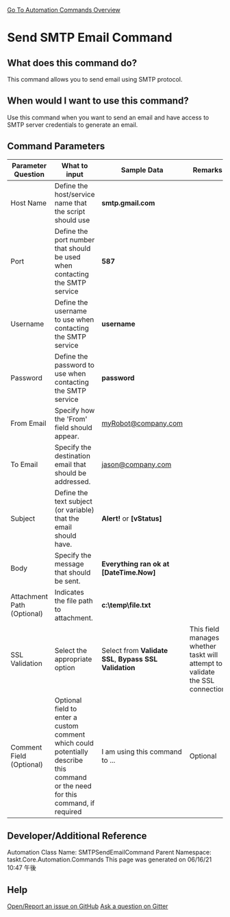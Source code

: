 <!--TITLE: Send SMTP Email Command -->
<!-- SUBTITLE: a command in the Misc Commands group. -->
[Go To Automation Commands Overview](/automation-commands)


# Send SMTP Email Command


## What does this command do?
This command allows you to send email using SMTP protocol.


## When would I want to use this command?
Use this command when you want to send an email and have access to SMTP server credentials to generate an email.


## Command Parameters
| Parameter Question   	| What to input  	|  Sample Data 	| Remarks  	|
| ---                    | ---               | ---           | ---       |
|Host Name|Define the host/service name that the script should use|**smtp.gmail.com**||
|Port|Define the port number that should be used when contacting the SMTP service|**587**||
|Username|Define the username to use when contacting the SMTP service|**username**||
|Password|Define the password to use when contacting the SMTP service|**password**||
|From Email|Specify how the 'From' field should appear.|myRobot@company.com||
|To Email|Specify the destination email that should be addressed.|jason@company.com||
|Subject|Define the text subject (or variable) that the email should have.|**Alert!** or **[vStatus]**||
|Body|Specify the message that should be sent.|**Everything ran ok at [DateTime.Now]**||
|Attachment Path (Optional)|Indicates the file path to attachment.|**c:\temp\file.txt**||
|SSL Validation|Select the appropriate option|Select from **Validate SSL**, **Bypass SSL Validation**|This field manages whether taskt will attempt to validate the SSL connection|
|Comment Field (Optional)|Optional field to enter a custom comment which could potentially describe this command or the need for this command, if required|I am using this command to ...|Optional|


## Developer/Additional Reference
Automation Class Name: SMTPSendEmailCommand
Parent Namespace: taskt.Core.Automation.Commands
This page was generated on 06/16/21 10:47 午後


## Help
[Open/Report an issue on GitHub](https://github.com/saucepleez/taskt/issues/new)
[Ask a question on Gitter](https://gitter.im/taskt-rpa/Lobby)
